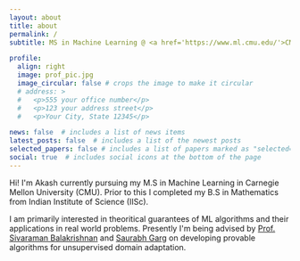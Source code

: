```yaml
---
layout: about
title: about
permalink: /
subtitle: MS in Machine Learning @ <a href='https://www.ml.cmu.edu/'>CMU</a> \cdot BS in Mathematics @ <a href='http://www.math.iisc.ac.in/'>IISc</a>

profile:
  align: right
  image: prof_pic.jpg
  image_circular: false # crops the image to make it circular
  # address: >
  #   <p>555 your office number</p>
  #   <p>123 your address street</p>
  #   <p>Your City, State 12345</p>

news: false  # includes a list of news items
latest_posts: false  # includes a list of the newest posts
selected_papers: false # includes a list of papers marked as "selected={true}"
social: true  # includes social icons at the bottom of the page
---
```


Hi! I'm Akash currently pursuing my M.S in Machine Learning in Carnegie Mellon University (CMU). Prior to this I completed my B.S in Mathematics from Indian Institute of Science (IISc). 

I am primarily interested in theoritical guarantees of ML algorithms and their applications in real world problems. Presently I'm being advised by [Prof. Sivaraman Balakrishnan](https://www.stat.cmu.edu/~siva/) and [Saurabh Garg](https://saurabhgarg1996.github.io/) on developing provable algorithms for unsupervised domain adaptation. 

